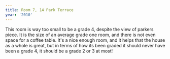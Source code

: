 ```yaml
---
title: Room 7, 14 Park Terrace
year: '2010'
---
```


This room is way too small to be a grade 4, despite the view of parkers piece. It is the size of an average grade one room, and there is not even space for a coffee table. It's a nice enough room, and it helps that the house as a whole is great, but in terms of how its been graded it should never have been a grade 4, it should be a grade 2 or 3 at most!